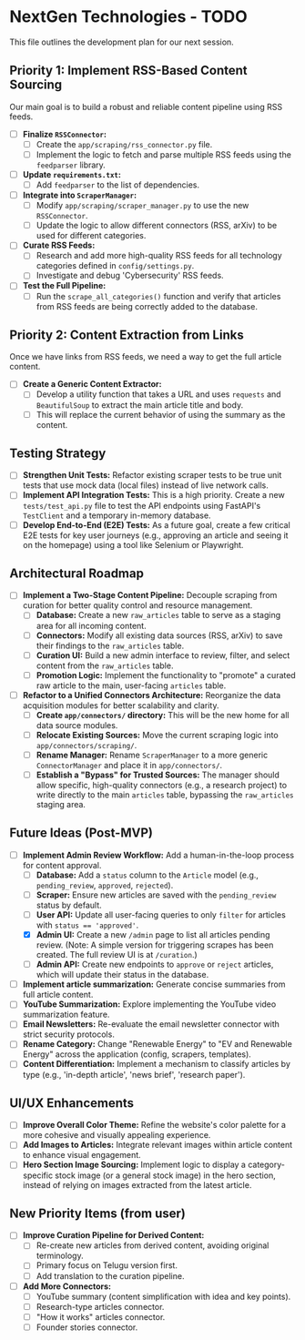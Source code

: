 # NextGen Technologies - TODO

This file outlines the development plan for our next session.

## Priority 1: Implement RSS-Based Content Sourcing

Our main goal is to build a robust and reliable content pipeline using RSS feeds.

- [ ] **Finalize `RSSConnector`:**
    - [ ] Create the `app/scraping/rss_connector.py` file.
    - [ ] Implement the logic to fetch and parse multiple RSS feeds using the `feedparser` library.

- [ ] **Update `requirements.txt`:**
    - [ ] Add `feedparser` to the list of dependencies.

- [ ] **Integrate into `ScraperManager`:**
    - [ ] Modify `app/scraping/scraper_manager.py` to use the new `RSSConnector`.
    - [ ] Update the logic to allow different connectors (RSS, arXiv) to be used for different categories.

- [ ] **Curate RSS Feeds:**
    - [ ] Research and add more high-quality RSS feeds for all technology categories defined in `config/settings.py`.
    - [ ] Investigate and debug 'Cybersecurity' RSS feeds.

- [ ] **Test the Full Pipeline:**
    - [ ] Run the `scrape_all_categories()` function and verify that articles from RSS feeds are being correctly added to the database.

## Priority 2: Content Extraction from Links

Once we have links from RSS feeds, we need a way to get the full article content.

- [ ] **Create a Generic Content Extractor:**
    - [ ] Develop a utility function that takes a URL and uses `requests` and `BeautifulSoup` to extract the main article title and body.
    - [ ] This will replace the current behavior of using the summary as the content.

## Testing Strategy

- [ ] **Strengthen Unit Tests:** Refactor existing scraper tests to be true unit tests that use mock data (local files) instead of live network calls.
- [ ] **Implement API Integration Tests:** This is a high priority. Create a new `tests/test_api.py` file to test the API endpoints using FastAPI's `TestClient` and a temporary in-memory database.
- [ ] **Develop End-to-End (E2E) Tests:** As a future goal, create a few critical E2E tests for key user journeys (e.g., approving an article and seeing it on the homepage) using a tool like Selenium or Playwright.

## Architectural Roadmap

- [ ] **Implement a Two-Stage Content Pipeline:** Decouple scraping from curation for better quality control and resource management.
    - [ ] **Database:** Create a new `raw_articles` table to serve as a staging area for all incoming content.
    - [ ] **Connectors:** Modify all existing data sources (RSS, arXiv) to save their findings to the `raw_articles` table.
    - [ ] **Curation UI:** Build a new admin interface to review, filter, and select content from the `raw_articles` table.
    - [ ] **Promotion Logic:** Implement the functionality to "promote" a curated raw article to the main, user-facing `articles` table.

- [ ] **Refactor to a Unified Connectors Architecture:** Reorganize the data acquisition modules for better scalability and clarity.
    - [ ] **Create `app/connectors/` directory:** This will be the new home for all data source modules.
    - [ ] **Relocate Existing Sources:** Move the current scraping logic into `app/connectors/scraping/`.
    - [ ] **Rename Manager:** Rename `ScraperManager` to a more generic `ConnectorManager` and place it in `app/connectors/`.
    - [ ] **Establish a "Bypass" for Trusted Sources:** The manager should allow specific, high-quality connectors (e.g., a research project) to write directly to the main `articles` table, bypassing the `raw_articles` staging area.

## Future Ideas (Post-MVP)

- [ ] **Implement Admin Review Workflow:** Add a human-in-the-loop process for content approval.
    - [ ] **Database:** Add a `status` column to the `Article` model (e.g., `pending_review`, `approved`, `rejected`).
    - [ ] **Scraper:** Ensure new articles are saved with the `pending_review` status by default.
    - [ ] **User API:** Update all user-facing queries to only `filter` for articles with `status == 'approved'`.
    - [x] **Admin UI:** Create a new `/admin` page to list all articles pending review. (Note: A simple version for triggering scrapes has been created. The full review UI is at `/curation`.)
    - [ ] **Admin API:** Create new endpoints to `approve` or `reject` articles, which will update their status in the database.
- [ ] **Implement article summarization:** Generate concise summaries from full article content.
- [ ] **YouTube Summarization:** Explore implementing the YouTube video summarization feature.
- [ ] **Email Newsletters:** Re-evaluate the email newsletter connector with strict security protocols.
- [ ] **Rename Category:** Change "Renewable Energy" to "EV and Renewable Energy" across the application (config, scrapers, templates).
- [ ] **Content Differentiation:** Implement a mechanism to classify articles by type (e.g., 'in-depth article', 'news brief', 'research paper').

## UI/UX Enhancements

- [ ] **Improve Overall Color Theme:** Refine the website's color palette for a more cohesive and visually appealing experience.
- [ ] **Add Images to Articles:** Integrate relevant images within article content to enhance visual engagement.
- [ ] **Hero Section Image Sourcing:** Implement logic to display a category-specific stock image (or a general stock image) in the hero section, instead of relying on images extracted from the latest article.

## New Priority Items (from user)

- [ ] **Improve Curation Pipeline for Derived Content:**
    - [ ] Re-create new articles from derived content, avoiding original terminology.
    - [ ] Primary focus on Telugu version first.
    - [ ] Add translation to the curation pipeline.
- [ ] **Add More Connectors:**
    - [ ] YouTube summary (content simplification with idea and key points).
    - [ ] Research-type articles connector.
    - [ ] "How it works" articles connector.
    - [ ] Founder stories connector.
